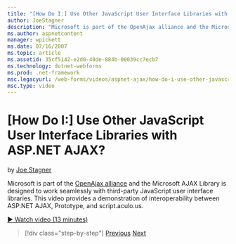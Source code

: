 ```yaml
---
title: "[How Do I:] Use Other JavaScript User Interface Libraries with ASP.NET AJAX? | Microsoft Docs"
author: JoeStagner
description: "Microsoft is part of the OpenAjax alliance and the Microsoft AJAX Library is designed to work seamlessly with third-party JavaScript user interface libraries..."
ms.author: aspnetcontent
manager: wpickett
ms.date: 07/16/2007
ms.topic: article
ms.assetid: 35cf5142-e2d0-40de-884b-00039cc7ecb7
ms.technology: dotnet-webforms
ms.prod: .net-framework
msc.legacyurl: /web-forms/videos/aspnet-ajax/how-do-i-use-other-javascript-user-interface-libraries-with-aspnet-ajax
msc.type: video
---
```

[How Do I:] Use Other JavaScript User Interface Libraries with ASP.NET AJAX?
====================
by [Joe Stagner](https://github.com/JoeStagner)

Microsoft is part of the [OpenAjax alliance](http://www.openajax.org/) and the Microsoft AJAX Library is designed to work seamlessly with third-party JavaScript user interface libraries. This video provides a demonstration of interoperability between ASP.NET AJAX, Prototype, and script.aculo.us.

[&#9654; Watch video (13 minutes)](https://channel9.msdn.com/Blogs/ASP-NET-Site-Videos/how-do-i-use-other-javascript-user-interface-libraries-with-aspnet-ajax)

>[!div class="step-by-step"]
[Previous](how-do-i-choose-between-methods-of-ajax-page-updates.md)
[Next](how-do-i-use-the-aspnet-ajax-profile-services.md)